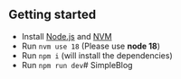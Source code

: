 ## Getting started

- Install [Node.js](https://nodejs.org/en/download/) and [NVM](https://github.com/nvm-sh/nvm#installing-and-updating)
- Run `nvm use 18` (Please use **node 18**)
- Run `npm i` (will install the dependencies)
- Run `npm run dev`# SimpleBlog
